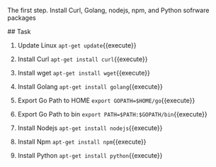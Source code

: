 The first step.
Install Curl, Golang, nodejs, npm, and Python sofrware packages

## Task

1. Update Linux `apt-get update`{{execute}}

2. Install Curl `apt-get install curl`{{execute}}

3. Install wget `apt-get install wget`{{execute}}

4. Install Golang `apt-get install golang`{{execute}}

5. Export Go Path to HOME `export GOPATH=$HOME/go`{{execute}}

6. Export Go Path to bin `export PATH=$PATH:$GOPATH/bin`{{execute}}

7. Install Nodejs `apt-get install nodejs`{{execute}}

8. Install Npm `apt-get install npm`{{execute}}

9. Install Python `apt-get install python`{{execute}}
